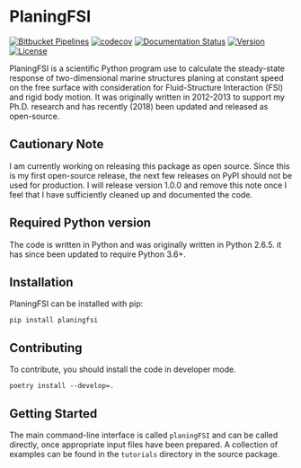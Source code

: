 # PlaningFSI

[![Bitbucket Pipelines](https://img.shields.io/bitbucket/pipelines/mattkram/planingfsi/develop.svg)](https://bitbucket.org/mattkram/planingfsi/addon/pipelines/home)
[![codecov](https://codecov.io/bb/mattkram/planingfsi/branch/develop/graph/badge.svg)](https://codecov.io/bb/mattkram/planingfsi)
[![Documentation Status](https://readthedocs.org/projects/planingfsi/badge/?version=latest)](https://planingfsi.readthedocs.io/en/latest/?badge=latest)
[![Version](https://img.shields.io/pypi/v/planingfsi.svg)](https://pypi.org/project/planingfsi/)
[![License](https://img.shields.io/pypi/l/planingfsi.svg)](https://pypi.org/project/planingfsi/)

PlaningFSI is a scientific Python program use to calculate the steady-state response of two-dimensional marine structures planing at constant speed on the free surface with consideration for Fluid-Structure Interaction (FSI) and rigid body motion.
It was originally written in 2012-2013 to support my Ph.D. research and has recently (2018) been updated and released as open-source.

## Cautionary Note

I am currently working on releasing this package as open source.
Since this is my first open-source release, the next few releases on PyPI should not be used for production.
I will release version 1.0.0 and remove this note once I feel that I have sufficiently cleaned up and documented the code. 

## Required Python version

The code is written in Python and was originally written in Python 2.6.5.
it has since been updated to require Python 3.6+.

## Installation

PlaningFSI can be installed with pip:

```
pip install planingfsi
```

## Contributing

To contribute, you should install the code in developer mode.

```
poetry install --develop=.
```

## Getting Started

The main command-line interface is called `planingFSI` and can be called directly, once appropriate input files have been prepared.
A collection of examples can be found in the `tutorials` directory in the source package.
